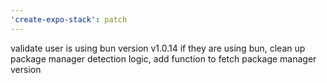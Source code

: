 ```yaml
---
'create-expo-stack': patch
---
```


validate user is using bun version v1.0.14 if they are using bun, clean up package manager detection logic, add function to fetch package manager version
